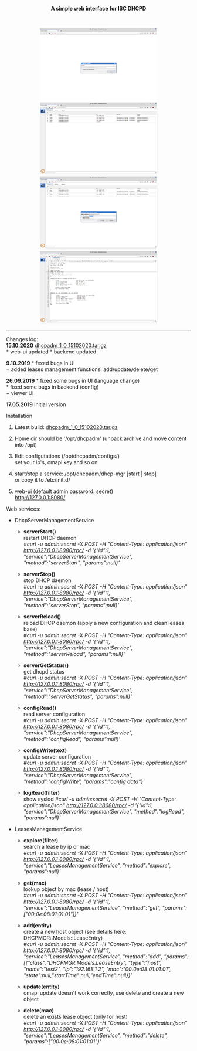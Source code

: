 <p align="center"><b>A simple web interface for ISC DHCPD</b></p><br>
<p align="center">
 <img width="320" height="200" src="https://github.com/akscf/isc-dhcp-manager/blob/master/bin/s0.png">
 <img width="320" height="200" src="https://github.com/akscf/isc-dhcp-manager/blob/master/bin/s1.png">
 <img width="320" height="200" src="https://github.com/akscf/isc-dhcp-manager/blob/master/bin/s2.png">
 <img width="320" height="200" src="https://github.com/akscf/isc-dhcp-manager/blob/master/bin/s3.png">
</p>

------------------------
Changes log:<br>
<b>15.10.2020</b> [dhcpadm_1_0_15102020.tar.gz](https://github.com/akscf/isc-dhcp-manager/blob/master/bin/dhcpadm_1_0_15102020.tar.gz)<br>
    * web-ui updated
    * backend updated

<b>9.10.2019</b>
    * fexed bugs in UI<br>
    + added leases management functions: add/update/delete/get<br>
    
<b>26.09.2019</b>
    * fixed some bugs in UI (language change)<br>
    * fixed some bugs in backend (config)<br>
    + viewer UI<br>

<b>17.05.2019</b>
    initial version<br>
    

Installation<br>
 1. Latest build: [dhcpadm_1_0_15102020.tar.gz](https://github.com/akscf/isc-dhcp-manager/blob/master/bin/dhcpadm_1_0_15102020.tar.gz)<br>
 2. Home dir should be '/opt/dhcpadm' (unpack archive and move content into /opt)<br>
 3. Edit configutations (/optdhcpadm/configs/)<br>
    set your ip's, omapi key and so on
 4. start/stop a service: /opt/dhcpadm/dhcp-mgr [start | stop]<br>
    or copy it to /etc/init.d/<br>

 5. web-ui (default admin password: secret)<br>
    http://127.0.0.1:8080/<br>


Web services:<br>

  * DhcpServerManagementService<br>
     - <b>serverStart()</b><br>
       restart DHCP daemon<br>
       <i>#curl -u admin:secret -X POST -H "Content-Type: application/json" http://127.0.0.1:8080/rpc/ -d '{"id":1, "service":"DhcpServerManagementService", "method":"serverStart", "params":null}'</i><br>
       
     - <b>serverStop()</b><br>
       stop DHCP daemon<br>
       <i>#curl -u admin:secret -X POST -H "Content-Type: application/json" http://127.0.0.1:8080/rpc/ -d '{"id":1, "service":"DhcpServerManagementService", "method":"serverStop", "params":null}'</i><br>
       
     - <b>serverReload()</b><br>
       reload DHCP daemon (apply a new configuration and clean leases base)<br>
       <i>#curl -u admin:secret -X POST -H "Content-Type: application/json" http://127.0.0.1:8080/rpc/ -d '{"id":1, "service":"DhcpServerManagementService", "method":"serverReload", "params":null}'</i><br>
       
     - <b>serverGetStatus()</b><br>
       get dhcpd status<br>
       <i>#curl -u admin:secret -X POST -H "Content-Type: application/json" http://127.0.0.1:8080/rpc/ -d '{"id":1, "service":"DhcpServerManagementService", "method":"serverGetStatus", "params":null}'</i><br>
       
     - <b>configRead()</b><br>
       read server configuration<br>
       <i>#curl -u admin:secret -X POST -H "Content-Type: application/json" http://127.0.0.1:8080/rpc/ -d '{"id":1, "service":"DhcpServerManagementService", "method":"configRead", "params":null}'</i><br>
       
     - <b>configWrite(text)</b><br>
       update server configuration<br>
       <i>#curl -u admin:secret -X POST -H "Content-Type: application/json" http://127.0.0.1:8080/rpc/ -d '{"id":1, "service":"DhcpServerManagementService", "method":"configWrite", "params":"config data"}'</i><br>
       
     - <b>logRead(filter)</b><br>
        show syslod 
     	<i>#curl -u admin:secret -X POST -H "Content-Type: application/json" http://127.0.0.1:8080/rpc/ -d '{"id":1, "service":"DhcpServerManagementService", "method":"logRead", "params":null}'</i><br>

  * LeasesManagementService<br>
      - <b>explore(filter)</b><br>
     	search a lease by ip or mac<br>
	<i>#curl -u admin:secret -X POST -H "Content-Type: application/json" http://127.0.0.1:8080/rpc/ -d '{"id":1, "service":"LeasesManagementService", "method":"explore", "params":null}'</i><br>      

      - <b>get(mac)</b><br>
        lookup object by mac (lease / host)<br>
        <i>#curl -u admin:secret -X POST -H "Content-Type: application/json" http://127.0.0.1:8080/rpc/ -d '{"id":1, "service":"LeasesManagementService", "method":"get", "params":["00:0e:08:01:01:01"]}'</i><br>
        
     - <b>add(entity)</b><br>
     	create a new host object (see details here: DHCPMGR::Models::LeaseEntry)<br>
     	<i>#curl -u admin:secret -X POST -H "Content-Type: application/json" http://127.0.0.1:8080/rpc/ -d '{"id":1, "service":"LeasesManagementService", "method":"add", "params":[{"class":"DHCPMGR.Models.LeaseEntry", "type":"host", "name":"test2", "ip":"192.168.1.2", "mac":"00:0e:08:01:01:01", "state":null,"startTime":null,"endTime":null}}'</i><br>
      
     - <b>update(entity)</b><br>
	omapi update doesn't work correctly, use delete and create a new object
      
     - <b>delete(mac)</b><br>
        delete an exists lease object (only for host)<br>
     	<i>#curl -u admin:secret -X POST -H "Content-Type: application/json" http://127.0.0.1:8080/rpc/ -d '{"id":1, "service":"LeasesManagementService", "method":"delete", "params":["00:0e:08:01:01:01"}'</i><br>
      
      
